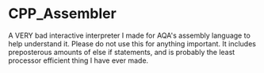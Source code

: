 # CPP_Assembler
A VERY bad interactive interpreter I made for AQA's assembly language to help understand it. Please do not use this for anything important. It includes preposterous amounts of else if statements, and is probably the least processor efficient thing I have ever made.
